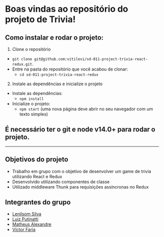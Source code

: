 # Boas vindas ao repositório do projeto de Trivia!

## Como instalar e rodar o projeto:

1. Clone o repositório
  * `git clone git@github.com:vitilevi/sd-011-project-trivia-react-redux.git`.
  * Entre na pasta do repositório que você acabou de clonar:
    * `cd sd-011-project-trivia-react-redux`

2. Instale as dependências e inicialize o projeto
  * Instale as dependências:
    * `npm install`
  * Inicialize o projeto:
    * `npm start` (uma nova página deve abrir no seu navegador com um texto simples)
  
## É necessário ter o git e node v14.0+ para rodar o projeto.
  
---
  
## Objetivos do projeto
  * Trabalho em grupo com o objetivo de desenvolver um game de trivia utilizando React e Redux
  * Desenvolvido utilizando componentes de classe
  * Utilizado middleware Thunk para requisições assíncronas no Redux
  
## Integrantes do grupo
  * [Lenilsom Silva](https://github.com/silvallenilsom)
  * [Luiz Putinatti](https://github.com/eduardoputinatti)
  * [Matheus Alexandre](https://github.com/alexandremhm)
  * [Víctor Faria](https://github.com/vitilevi)
